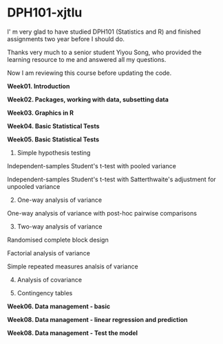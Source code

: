 # DPH101-xjtlu

I' m very glad to have studied DPH101 (Statistics and R) and finished assignments two year before I should do. 

Thanks very much to a senior student Yiyou Song, who provided the learning resource to me and answered all my questions.

Now I am reviewing this course before updating the code.

**Week01. Introduction**

**Week02. Packages, working with data, subsetting data**

**Week03. Graphics in R**

**Week04. Basic Statistical Tests**

**Week05. Basic Statistical Tests**


1. Simple hypothesis testing

Independent-samples Student's t-test with pooled variance

Independent-samples Student's t-test with Satterthwaite's adjustment for unpooled variance 

2. One-way analysis of variance

One-way analysis of variance with post-hoc pairwise comparisons

3. Two-way analysis of variance

Randomised complete block design

Factorial analysis of variance

Simple repeated measures analsis of variance

4. Analysis of covariance

5. Contingency tables


**Week06. Data management - basic**

**Week08. Data management - linear regression and prediction**

**Week08. Data management - Test the model**



